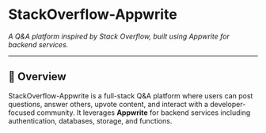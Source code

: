 # StackOverflow-Appwrite

*A Q&A platform inspired by Stack Overflow, built using Appwrite for backend services.*

---

## 📌 Overview

StackOverflow-Appwrite is a full-stack Q&A platform where users can post questions, answer others, upvote content, and interact with a developer-focused community. It leverages **Appwrite** for backend services including authentication, databases, storage, and functions.